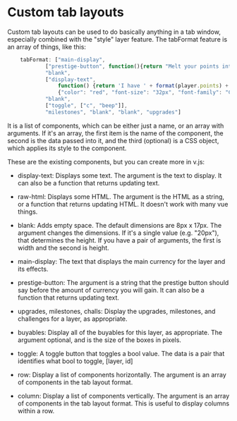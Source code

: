 # Custom tab layouts

Custom tab layouts can be used to do basically anything in a tab window, especially combined with the "style" layer feature. The tabFormat feature is an array of things, like this:

```js
    tabFormat: ["main-display",
            ["prestige-button", function(){return "Melt your points into "}],
            "blank",
            ["display-text",
                function() {return 'I have ' + format(player.points) + ' pointy points!'},
                {"color": "red", "font-size": "32px", "font-family": "Comic Sans MS"}],
            "blank",
            ["toggle", ["c", "beep"]],
            "milestones", "blank", "blank", "upgrades"]
```

It is a list of components, which can be either just a name, or an array with arguments. If it's an array, the first item is the name of the component, the second is the data passed into it, and the third (optional) is a CSS object,
which applies its style to the component.

These are the existing components, but you can create more in v.js:

- display-text: Displays some text. The argument is the text to display. It can also be a function that returns updating text.

- raw-html: Displays some HTML. The argument is the HTML as a string, or a function that returns updating HTML.
            It doesn't work with many vue things.

- blank: Adds empty space. The default dimensions are 8px x 17px. The argument changes the dimensions.
         If it's a single value (e.g. "20px"), that determines the height.
         If you have a pair of arguments, the first is width and the second is height.

- main-display: The text that displays the main currency for the layer and its effects.

- prestige-button: The argument is a string that the prestige button should say before the amount of
                   currency you will gain. It can also be a function that returns updating text.

- upgrades, milestones, challs: Display the upgrades, milestones, and challenges for a layer, as appropriate.

- buyables: Display all of the buyables for this layer, as appropriate. The argument optional, and is the size of the
            boxes in pixels.

- toggle: A toggle button that toggles a bool value. The data is a pair that identifies what bool to toggle, [layer, id]

- row: Display a list of components horizontally. The argument is an array of components in the tab layout format.

- column: Display a list of components vertically. The argument is an array of components in the tab layout format.
          This is useful to display columns within a row.